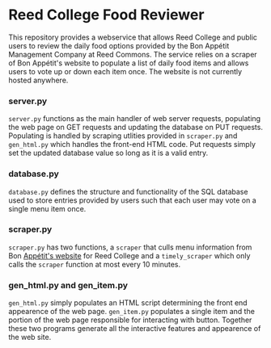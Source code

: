 # Reed College Food Reviewer

This repository provides a webservice that allows Reed College and public users to review the daily food options provided by the Bon Appétit Management Company at Reed Commons. The service relies on a scraper of Bon Appétit's website to populate a list of daily food items and allows users to vote up or down each item once.  The website is not currently hosted anywhere.

### server.py

`server.py` functions as the main handler of web server requests, populating the web page on GET requests and updating the database on PUT requests. Populating is handled by scraping utlities provided in `scraper.py` and `gen_html.py` which handles the front-end HTML code. Put requests simply set the updated database value so long as it is a valid entry.

### database.py

`database.py` defines the structure and functionality of the SQL database used to store entries provided by users such that each user may vote on a single menu item once. 

### scraper.py

`scraper.py` has two functions, a `scraper` that culls menu information from Bon [Appétit's website](https://reed.cafebonappetit.com/) for Reed College and a `timely_scraper` which only calls the `scraper` function at most every 10 minutes.

### gen_html.py and gen_item.py

`gen_html.py` simply populates an HTML script determining the front end appearence of the web page. `gen_item.py` populates a single item and the portion of the web page responsible for interacting with button. Together these two programs generate all the interactive features and appearence of the web site.
